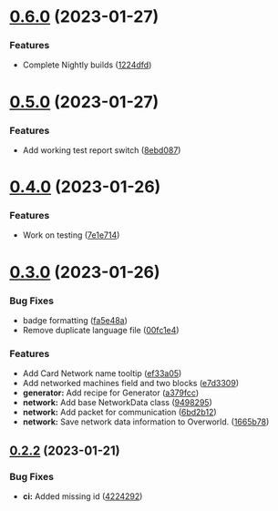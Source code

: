 # [0.6.0](https://github.com/KatCodesMods/mffs/compare/v0.5.0...v0.6.0) (2023-01-27)


### Features

* Complete Nightly builds ([1224dfd](https://github.com/KatCodesMods/mffs/commit/1224dfd6919f082d3d3f13beb8bb897796b4d873))



# [0.5.0](https://github.com/KatCodesMods/mffs/compare/v0.4.0...v0.5.0) (2023-01-27)


### Features

* Add working test report switch ([8ebd087](https://github.com/KatCodesMods/mffs/commit/8ebd087f0725436d8f9bccab85c776ce6272d20c))



# [0.4.0](https://github.com/KatCodesMods/mffs/compare/v0.3.0...v0.4.0) (2023-01-26)


### Features

* Work on testing ([7e1e714](https://github.com/KatCodesMods/mffs/commit/7e1e7145e5357d59c25b0e9e8b0a861b1ff152c2))



# [0.3.0](https://github.com/KatCodesMods/mffs/compare/v0.2.2...v0.3.0) (2023-01-26)


### Bug Fixes

* badge formatting ([fa5e48a](https://github.com/KatCodesMods/mffs/commit/fa5e48a3902317779a1e3fecf2b8205fb2ed74a6))
* Remove duplicate language file ([00fc1e4](https://github.com/KatCodesMods/mffs/commit/00fc1e49857af63f41304a5aaf9763d7cea6bc95))


### Features

* Add Card Network name tooltip ([ef33a05](https://github.com/KatCodesMods/mffs/commit/ef33a05392bd93c7fd5a28d388996966a06c289d))
* Add networked machines field and two blocks ([e7d3309](https://github.com/KatCodesMods/mffs/commit/e7d3309873501b283cf113dd63cfc2f10425959e))
* **generator:** Add recipe for Generator ([a379fcc](https://github.com/KatCodesMods/mffs/commit/a379fccc05886991c8c0586861779a2a0d46ea16))
* **network:** Add base NetworkData class ([9498295](https://github.com/KatCodesMods/mffs/commit/9498295e48c549bab11d0864be3c69becdb37b6a))
* **network:** Add packet for communication ([6bd2b12](https://github.com/KatCodesMods/mffs/commit/6bd2b12633f0a77252e767b2db8756652637aa51))
* **network:** Save network data information to Overworld. ([1665b78](https://github.com/KatCodesMods/mffs/commit/1665b783db24da879ae43dfd3f41f54324c01637))



## [0.2.2](https://github.com/KatCodesMods/mffs/compare/v0.2.1...v0.2.2) (2023-01-21)


### Bug Fixes

* **ci:** Added missing id ([4224292](https://github.com/KatCodesMods/mffs/commit/422429279fcd2b1828428cc8c45d859b6f4d1ed3))



